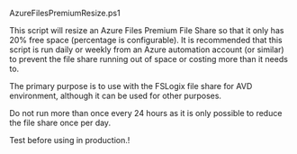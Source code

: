 AzureFilesPremiumResize.ps1

This script will resize an Azure Files Premium File Share so that it only has 20% free space (percentage is configurable). It is recommended that this script is run daily or weekly from an Azure automation account (or similar) to prevent the file share running out of space or costing more than it needs to.

The primary purpose is to use with the FSLogix file share for AVD environment, although it can be used for other purposes.

Do not run more than once every 24 hours as it is only possible to reduce the file share once per day.

Test before using in production.!
